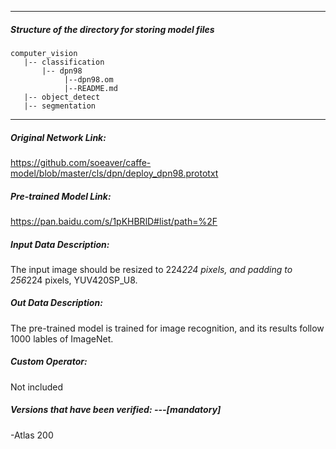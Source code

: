 *******************************************************************************
##### Structure of the directory for storing model files
```
computer_vision
   |-- classification
       |-- dpn98
            |--dpn98.om
            |--README.md
   |-- object_detect
   |-- segmentation
```
*******************************************************************************

##### Original Network Link:

https://github.com/soeaver/caffe-model/blob/master/cls/dpn/deploy_dpn98.prototxt

##### Pre-trained Model Link:

https://pan.baidu.com/s/1pKHBRlD#list/path=%2F

##### Input Data Description:

The input image should be resized to 224*224 pixels, and padding to 256*224 pixels, YUV420SP_U8.

##### Out Data Description:

The pre-trained model is trained for image recognition, and its results follow 1000 lables of ImageNet.

##### Custom Operator:

Not included

##### Versions that have been verified: ---[mandatory]

-Atlas 200
